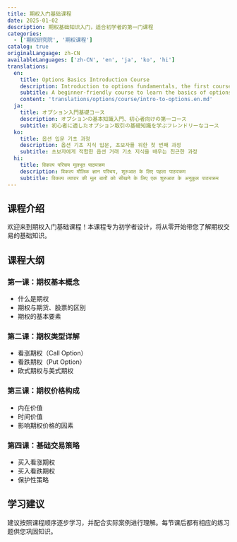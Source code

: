```yaml
---
title: 期权入门基础课程
date: 2025-01-02
description: 期权基础知识入门，适合初学者的第一门课程
categories:
  - ['期权研究院', '期权课程']
catalog: true
originalLanguage: zh-CN
availableLanguages: ['zh-CN', 'en', 'ja', 'ko', 'hi']
translations:
  en:
    title: Options Basics Introduction Course
    description: Introduction to options fundamentals, the first course for beginners
    subtitle: A beginner-friendly course to learn the basics of options trading
    content: 'translations/options/course/intro-to-options.en.md'
  ja:
    title: オプション入門基礎コース
    description: オプションの基本知識入門、初心者向けの第一コース
    subtitle: 初心者に適したオプション取引の基礎知識を学ぶフレンドリーなコース
  ko:
    title: 옵션 입문 기초 과정
    description: 옵션 기초 지식 입문, 초보자를 위한 첫 번째 과정
    subtitle: 초보자에게 적합한 옵션 거래 기초 지식을 배우는 친근한 과정
  hi:
    title: विकल्प परिचय मूलभूत पाठ्यक्रम
    description: विकल्प मौलिक ज्ञान परिचय, शुरुआत के लिए पहला पाठ्यक्रम
    subtitle: विकल्प व्यापार की मूल बातों को सीखने के लिए एक शुरुआत के अनुकूल पाठ्यक्रम
---
```


## 课程介绍

欢迎来到期权入门基础课程！本课程专为初学者设计，将从零开始带您了解期权交易的基础知识。

## 课程大纲

### 第一课：期权基本概念

- 什么是期权
- 期权与期货、股票的区别
- 期权的基本要素

### 第二课：期权类型详解

- 看涨期权（Call Option）
- 看跌期权（Put Option）
- 欧式期权与美式期权

### 第三课：期权价格构成

- 内在价值
- 时间价值
- 影响期权价格的因素

### 第四课：基础交易策略

- 买入看涨期权
- 买入看跌期权
- 保护性策略

## 学习建议

建议按照课程顺序逐步学习，并配合实际案例进行理解。每节课后都有相应的练习题供您巩固知识。
